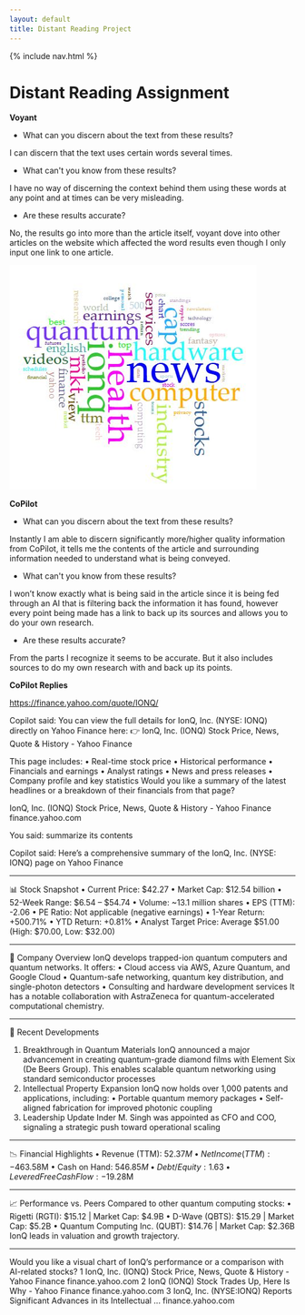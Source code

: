 ```yaml
---
layout: default
title: Distant Reading Project
---
```


{% include nav.html %}


# Distant Reading Assignment 

**Voyant**
-	What can you discern about the text from these results?
  
I can discern that the text uses certain words several times.

- What can't you know from these results?

I have no way of discerning the context behind them using these words at any point and at times can be very misleading.

- Are these results accurate?

No, the results go into more than the article itself, voyant dove into other articles on the website which affected the word results even though I only input one link to one article.

![WordBubble](WordBubble.JPG)

**CoPilot**
- What can you discern about the text from these results?
  
Instantly I am able to discern significantly more/higher quality information from CoPilot, it tells me the contents of the article and surrounding information needed to understand what is being conveyed.

- What can't you know from these results?
  
I won’t know exactly what is being said in the article since it is being fed through an AI that is filtering back the information it has found, however every point being made has a link to back up its sources and allows you to do your own research.

- Are these results accurate?
  
From the parts I recognize it seems to be accurate. But it also includes sources to do my own research with and back up its points.

**CoPilot Replies**

https://finance.yahoo.com/quote/IONQ/

Copilot said:
You can view the full details for IonQ, Inc. (NYSE: IONQ) directly on Yahoo Finance here:
👉 IonQ, Inc. (IONQ) Stock Price, News, Quote & History - Yahoo Finance

This page includes:
•	Real-time stock price
•	Historical performance
•	Financials and earnings
•	Analyst ratings
•	News and press releases
•	Company profile and key statistics
Would you like a summary of the latest headlines or a breakdown of their financials from that page?

IonQ, Inc. (IONQ) Stock Price, News, Quote & History - Yahoo Finance
finance.yahoo.com

You said:
summarize its contents

Copilot said:
Here’s a comprehensive summary of the IonQ, Inc. (NYSE: IONQ) page on Yahoo Finance
________________________________________
📊 Stock Snapshot
•	Current Price: $42.27
•	Market Cap: $12.54 billion
•	52-Week Range: $6.54 – $54.74
•	Volume: ~13.1 million shares
•	EPS (TTM): -2.06
•	PE Ratio: Not applicable (negative earnings)
•	1-Year Return: +500.71%
•	YTD Return: +0.81%
•	Analyst Target Price: Average $51.00 (High: $70.00, Low: $32.00)
________________________________________
🧠 Company Overview
IonQ develops trapped-ion quantum computers and quantum networks. It offers:
•	Cloud access via AWS, Azure Quantum, and Google Cloud
•	Quantum-safe networking, quantum key distribution, and single-photon detectors
•	Consulting and hardware development services
It has a notable collaboration with AstraZeneca for quantum-accelerated computational chemistry.
________________________________________
🧪 Recent Developments
1.	Breakthrough in Quantum Materials
IonQ announced a major advancement in creating quantum-grade diamond films with Element Six (De Beers Group). This enables scalable quantum networking using standard semiconductor processes
2.	Intellectual Property Expansion
IonQ now holds over 1,000 patents and applications, including:
•	Portable quantum memory packages
•	Self-aligned fabrication for improved photonic coupling
3.	Leadership Update
Inder M. Singh was appointed as CFO and COO, signaling a strategic push toward operational scaling
________________________________________
📉 Financial Highlights
•	Revenue (TTM): $52.37M
•	Net Income (TTM): -$463.58M
•	Cash on Hand: $546.85M
•	Debt/Equity: 1.63%
•	Levered Free Cash Flow: -$19.28M
________________________________________
📈 Performance vs. Peers
Compared to other quantum computing stocks:
•	Rigetti (RGTI): $15.12 | Market Cap: $4.9B
•	D-Wave (QBTS): $15.29 | Market Cap: $5.2B
•	Quantum Computing Inc. (QUBT): $14.76 | Market Cap: $2.36B
IonQ leads in valuation and growth trajectory.
________________________________________
Would you like a visual chart of IonQ’s performance or a comparison with AI-related stocks?
1
IonQ, Inc. (IONQ) Stock Price, News, Quote & History - Yahoo Finance
finance.yahoo.com
2
IonQ (IONQ) Stock Trades Up, Here Is Why - Yahoo Finance
finance.yahoo.com
3
IonQ, Inc. (NYSE:IONQ) Reports Significant Advances in its Intellectual ...
finance.yahoo.com

